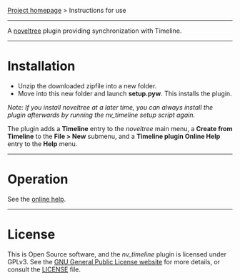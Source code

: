 [Project homepage](https://github.com/peter88213/nv_timeline) > Instructions for use

--- 

A [noveltree](https://github.com/peter88213/noveltree/) plugin providing synchronization with Timeline. 

---

# Installation

- Unzip the downloaded zipfile into a new folder.
- Move into this new folder and launch **setup.pyw**. This installs the plugin.

*Note: If you install noveltree at a later time, you can always install the plugin afterwards by running the nv_timeline setup script again.*

The plugin adds a **Timeline** entry to the *noveltree* main menu, a **Create from Timeline** to the **File > New** submenu, and a **Timeline plugin Online Help** entry to the **Help** menu. 

---

# Operation

See the [online help](https://peter88213.github.io/nvhelp-en/nv_timeline/).

---

# License

This is Open Source software, and the *nv_timeline* plugin is licensed under GPLv3. See the
[GNU General Public License website](https://www.gnu.org/licenses/gpl-3.0.en.html) for more
details, or consult the [LICENSE](https://github.com/peter88213/nv_timeline/blob/main/LICENSE) file.

